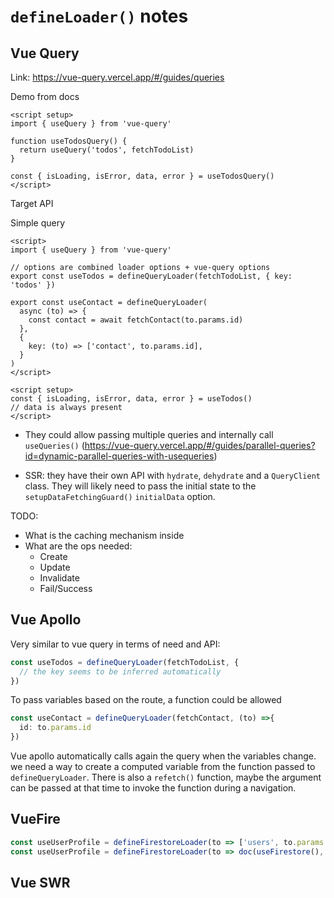 # `defineLoader()` notes

## Vue Query

Link: <https://vue-query.vercel.app/#/guides/queries>

Demo from docs

```vue
<script setup>
import { useQuery } from 'vue-query'

function useTodosQuery() {
  return useQuery('todos', fetchTodoList)
}

const { isLoading, isError, data, error } = useTodosQuery()
</script>
```

Target API

Simple query

```vue
<script>
import { useQuery } from 'vue-query'

// options are combined loader options + vue-query options
export const useTodos = defineQueryLoader(fetchTodoList, { key: 'todos' })

export const useContact = defineQueryLoader(
  async (to) => {
    const contact = await fetchContact(to.params.id)
  },
  {
    key: (to) => ['contact', to.params.id],
  }
)
</script>

<script setup>
const { isLoading, isError, data, error } = useTodos()
// data is always present
</script>
```

- They could allow passing multiple queries and internally call `useQueries()` (<https://vue-query.vercel.app/#/guides/parallel-queries?id=dynamic-parallel-queries-with-usequeries>)

- SSR: they have their own API with `hydrate`, `dehydrate` and a `QueryClient` class. They will likely need to pass the initial state to the `setupDataFetchingGuard()` `initialData` option.

TODO:

- What is the caching mechanism inside
- What are the ops needed:
  - Create
  - Update
  - Invalidate
  - Fail/Success

## Vue Apollo

Very similar to vue query in terms of need and API:

```ts
const useTodos = defineQueryLoader(fetchTodoList, {
  // the key seems to be inferred automatically
})
```

To pass variables based on the route, a function could be allowed

```ts
const useContact = defineQueryLoader(fetchContact, (to) =>{
  id: to.params.id
})
```

Vue apollo automatically calls again the query when the variables change. we need a way to create a computed variable from the function passed to `defineQueryLoader`. There is also a `refetch()` function, maybe the argument can be passed at that time to invoke the function during a navigation.

## VueFire

```ts
const useUserProfile = defineFirestoreLoader(to => ['users', to.params.id])
const useUserProfile = defineFirestoreLoader(to => doc(useFirestore(), 'users', to.params.id)
```

## Vue SWR
